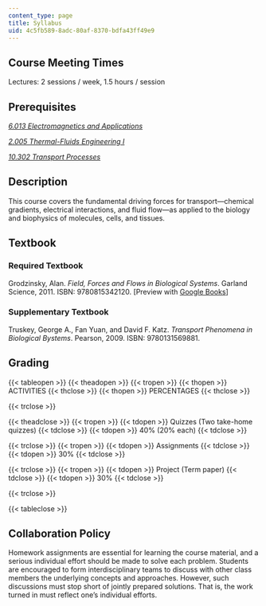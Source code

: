 ```yaml
---
content_type: page
title: Syllabus
uid: 4c5fb589-8adc-80af-8370-bdfa43ff49e9
---
```


Course Meeting Times
--------------------

Lectures: 2 sessions / week, 1.5 hours / session

Prerequisites
-------------

[_6.013 Electromagnetics and Applications_](/courses/6-013-electromagnetics-and-applications-spring-2009)

[_2.005 Thermal-Fluids Engineering I_](http://student.mit.edu/catalog/m2a.html#2.005)

[_10.302 Transport Processes_](/courses/10-302-transport-processes-fall-2004)

Description
-----------

This course covers the fundamental driving forces for transport—chemical gradients, electrical interactions, and fluid flow—as applied to the biology and biophysics of molecules, cells, and tissues.

Textbook
--------

### Required Textbook

Grodzinsky, Alan. _Field, Forces and Flows in Biological Systems_. Garland Science, 2011. ISBN: 9780815342120. \[Preview with [Google Books](http://books.google.com/books?id=lCoWBAAAQBAJ&pg=PAfrontcover)\]

### Supplementary Textbook

Truskey, George A., Fan Yuan, and David F. Katz. _Transport Phenomena in Biological Bystems_. Pearson, 2009. ISBN: 9780131569881.

Grading
-------

{{< tableopen >}}
{{< theadopen >}}
{{< tropen >}}
{{< thopen >}}
ACTIVITIES
{{< thclose >}}
{{< thopen >}}
PERCENTAGES
{{< thclose >}}

{{< trclose >}}

{{< theadclose >}}
{{< tropen >}}
{{< tdopen >}}
Quizzes (Two take-home quizzes)
{{< tdclose >}}
{{< tdopen >}}
40% (20% each)
{{< tdclose >}}

{{< trclose >}}
{{< tropen >}}
{{< tdopen >}}
Assignments
{{< tdclose >}}
{{< tdopen >}}
30%
{{< tdclose >}}

{{< trclose >}}
{{< tropen >}}
{{< tdopen >}}
Project (Term paper)
{{< tdclose >}}
{{< tdopen >}}
30%
{{< tdclose >}}

{{< trclose >}}

{{< tableclose >}}

Collaboration Policy
--------------------

Homework assignments are essential for learning the course material, and a serious individual effort should be made to solve each problem. Students are encouraged to form interdisciplinary teams to discuss with other class members the underlying concepts and approaches. However, such discussions must stop short of jointly prepared solutions. That is, the work turned in must reflect one’s individual efforts.